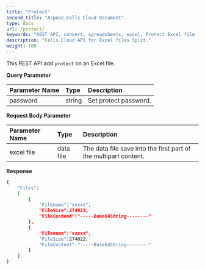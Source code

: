 ```yaml
---
title: "Protect"
second_title: "Aspose.Cells Cloud Document"
type: docs
url: /protect/
keywords: "REST API, convert, spreadsheets, excel, Protect Excel file ."
description: "Cells.Cloud API for Excel files Split."
weight: 100
---
```


This REST API add  `protect` on an Excel file.

**Query Parameter**

|Parameter Name|Type|Description|
| :- | :- | :- |
| password | string |  Set protect password. |



**Request Body Parameter**

|Parameter Name|Type|Description|
| :- | :- | :- |
|excel file|data file | The data file save into the first part of the multipart content.|

**Response**

```bash
{
    "Files":
    [
        { 
            "Filename":"xxxxx",
            "FileSize":274022,
            "FileContent":"-----Base64String--------"
        },
        { 
            "Filename":"xxxxx",
            "FileSize":274022,
            "FileContent":"-----Base64String--------"
        }
    ]
}
```
